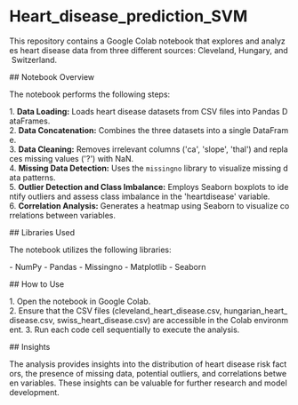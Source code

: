 # Heart_disease_prediction_SVM


This repository contains a Google Colab notebook that explores and analyzes heart disease data from three different sources: Cleveland, Hungary, and Switzerland.

## Notebook Overview

The notebook performs the following steps:

1. **Data Loading:** Loads heart disease datasets from CSV files into Pandas DataFrames.
2. **Data Concatenation:** Combines the three datasets into a single DataFrame.
3. **Data Cleaning:** Removes irrelevant columns ('ca', 'slope', 'thal') and replaces missing values ('?') with NaN.
4. **Missing Data Detection:** Uses the `missingno` library to visualize missing data patterns.
5. **Outlier Detection and Class Imbalance:** Employs Seaborn boxplots to identify outliers and assess class imbalance in the 'heartdisease' variable.
6. **Correlation Analysis:** Generates a heatmap using Seaborn to visualize correlations between variables.

## Libraries Used

The notebook utilizes the following libraries:

- NumPy
- Pandas
- Missingno
- Matplotlib
- Seaborn

## How to Use

1. Open the notebook in Google Colab.
2. Ensure that the CSV files (cleveland_heart_disease.csv, hungarian_heart_disease.csv, swiss_heart_disease.csv) are accessible in the Colab environment.
3. Run each code cell sequentially to execute the analysis.

## Insights

The analysis provides insights into the distribution of heart disease risk factors, the presence of missing data, potential outliers, and correlations between variables. These insights can be valuable for further research and model development.
